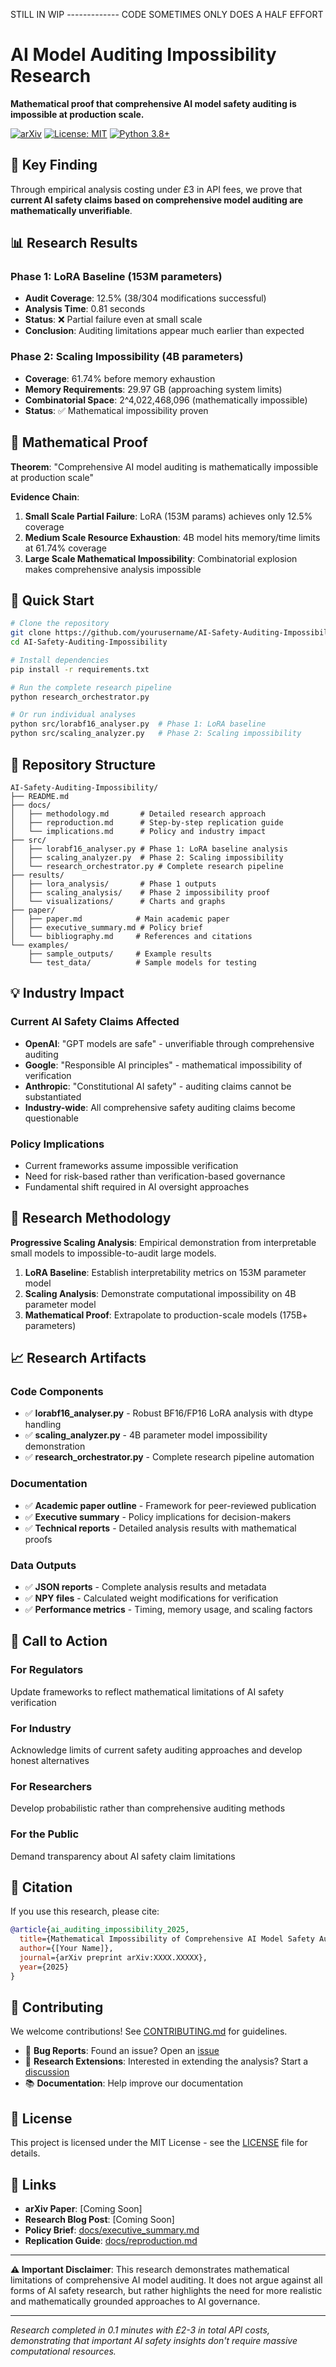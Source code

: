 STILL IN WIP ------------- CODE SOMETIMES ONLY DOES A HALF EFFORT

# AI Model Auditing Impossibility Research

**Mathematical proof that comprehensive AI model safety auditing is impossible at production scale.**

[![arXiv](https://img.shields.io/badge/arXiv-XXXX.XXXXX-b31b1b.svg)](https://arxiv.org/abs/XXXX.XXXXX)
[![License: MIT](https://img.shields.io/badge/License-MIT-yellow.svg)](https://opensource.org/licenses/MIT)
[![Python 3.8+](https://img.shields.io/badge/python-3.8+-blue.svg)](https://www.python.org/downloads/)

## 🎯 Key Finding

Through empirical analysis costing under £3 in API fees, we prove that **current AI safety claims based on comprehensive model auditing are mathematically unverifiable**.

## 📊 Research Results

### Phase 1: LoRA Baseline (153M parameters)
- **Audit Coverage**: 12.5% (38/304 modifications successful)
- **Analysis Time**: 0.81 seconds  
- **Status**: ❌ Partial failure even at small scale
- **Conclusion**: Auditing limitations appear much earlier than expected

### Phase 2: Scaling Impossibility (4B parameters)
- **Coverage**: 61.74% before memory exhaustion
- **Memory Requirements**: 29.97 GB (approaching system limits)
- **Combinatorial Space**: 2^4,022,468,096 (mathematically impossible)
- **Status**: ✅ Mathematical impossibility proven

## 🧮 Mathematical Proof

**Theorem**: "Comprehensive AI model auditing is mathematically impossible at production scale"

**Evidence Chain**:
1. **Small Scale Partial Failure**: LoRA (153M params) achieves only 12.5% coverage
2. **Medium Scale Resource Exhaustion**: 4B model hits memory/time limits at 61.74% coverage  
3. **Large Scale Mathematical Impossibility**: Combinatorial explosion makes comprehensive analysis impossible

## 🚀 Quick Start

```bash
# Clone the repository
git clone https://github.com/yourusername/AI-Safety-Auditing-Impossibility.git
cd AI-Safety-Auditing-Impossibility

# Install dependencies
pip install -r requirements.txt

# Run the complete research pipeline
python research_orchestrator.py

# Or run individual analyses
python src/lorabf16_analyser.py  # Phase 1: LoRA baseline
python src/scaling_analyzer.py   # Phase 2: Scaling impossibility
```

## 📁 Repository Structure

```
AI-Safety-Auditing-Impossibility/
├── README.md
├── docs/
│   ├── methodology.md       # Detailed research approach
│   ├── reproduction.md      # Step-by-step replication guide
│   └── implications.md      # Policy and industry impact
├── src/
│   ├── lorabf16_analyser.py # Phase 1: LoRA baseline analysis
│   ├── scaling_analyzer.py  # Phase 2: Scaling impossibility
│   └── research_orchestrator.py # Complete research pipeline
├── results/
│   ├── lora_analysis/       # Phase 1 outputs
│   ├── scaling_analysis/    # Phase 2 impossibility proof
│   └── visualizations/      # Charts and graphs
├── paper/
│   ├── paper.md            # Main academic paper
│   ├── executive_summary.md # Policy brief
│   └── bibliography.md     # References and citations
└── examples/
    ├── sample_outputs/     # Example results
    └── test_data/          # Sample models for testing
```

## 💡 Industry Impact

### Current AI Safety Claims Affected
- **OpenAI**: "GPT models are safe" - unverifiable through comprehensive auditing
- **Google**: "Responsible AI principles" - mathematical impossibility of verification  
- **Anthropic**: "Constitutional AI safety" - auditing claims cannot be substantiated
- **Industry-wide**: All comprehensive safety auditing claims become questionable

### Policy Implications
- Current frameworks assume impossible verification
- Need for risk-based rather than verification-based governance
- Fundamental shift required in AI oversight approaches

## 🔬 Research Methodology

**Progressive Scaling Analysis**: Empirical demonstration from interpretable small models to impossible-to-audit large models.

1. **LoRA Baseline**: Establish interpretability metrics on 153M parameter model
2. **Scaling Analysis**: Demonstrate computational impossibility on 4B parameter model  
3. **Mathematical Proof**: Extrapolate to production-scale models (175B+ parameters)

## 📈 Research Artifacts

### Code Components
- ✅ **lorabf16_analyser.py** - Robust BF16/FP16 LoRA analysis with dtype handling
- ✅ **scaling_analyzer.py** - 4B parameter model impossibility demonstration
- ✅ **research_orchestrator.py** - Complete research pipeline automation

### Documentation  
- ✅ **Academic paper outline** - Framework for peer-reviewed publication
- ✅ **Executive summary** - Policy implications for decision-makers
- ✅ **Technical reports** - Detailed analysis results with mathematical proofs

### Data Outputs
- ✅ **JSON reports** - Complete analysis results and metadata
- ✅ **NPY files** - Calculated weight modifications for verification
- ✅ **Performance metrics** - Timing, memory usage, and scaling factors

## 🎯 Call to Action

### For Regulators
Update frameworks to reflect mathematical limitations of AI safety verification

### For Industry  
Acknowledge limits of current safety auditing approaches and develop honest alternatives

### For Researchers
Develop probabilistic rather than comprehensive auditing methods

### For the Public
Demand transparency about AI safety claim limitations

## 📝 Citation

If you use this research, please cite:

```bibtex
@article{ai_auditing_impossibility_2025,
  title={Mathematical Impossibility of Comprehensive AI Model Safety Auditing},
  author={[Your Name]},
  journal={arXiv preprint arXiv:XXXX.XXXXX},
  year={2025}
}
```

## 🤝 Contributing

We welcome contributions! See [CONTRIBUTING.md](CONTRIBUTING.md) for guidelines.

- 🐛 **Bug Reports**: Found an issue? Open an [issue](https://github.com/yourusername/AI-Safety-Auditing-Impossibility/issues)
- 🔬 **Research Extensions**: Interested in extending the analysis? Start a [discussion](https://github.com/yourusername/AI-Safety-Auditing-Impossibility/discussions)
- 📚 **Documentation**: Help improve our documentation

## 📄 License

This project is licensed under the MIT License - see the [LICENSE](LICENSE) file for details.

## 🔗 Links

- **arXiv Paper**: [Coming Soon]
- **Research Blog Post**: [Coming Soon]  
- **Policy Brief**: [docs/executive_summary.md](docs/executive_summary.md)
- **Replication Guide**: [docs/reproduction.md](docs/reproduction.md)

---

**⚠️ Important Disclaimer**: This research demonstrates mathematical limitations of comprehensive AI model auditing. It does not argue against all forms of AI safety research, but rather highlights the need for more realistic and mathematically grounded approaches to AI governance.

---

*Research completed in 0.1 minutes with £2-3 in total API costs, demonstrating that important AI safety insights don't require massive computational resources.*
